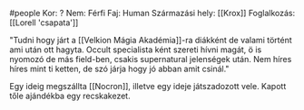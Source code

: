 #people 
Kor: ?
Nem: Férfi
Faj: Human
Származási hely: [[Krox]]
Foglalkozás: [[Lorell 'csapata']]

"Tudni hogy járt a [[Velkion Mágia Akadémia]]-ra diákként de valami történt ami után ott hagyta. Occult specialista ként szereti hívni magát, ö is nyomozó de más field-ben, csakis supernatural jelenségek után. Nem híres híres mint ti ketten, de szó járja hogy jó abban amit csinál."


Egy ideig megszállta [[Nocron]], illetve egy ideje játszadozott vele. Kapott tőle ajándékba egy recskakezet.